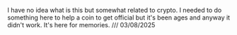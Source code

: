 I have no idea what is this but somewhat related to crypto. I needed to do something here to help a coin to get official but it's been ages and anyway it didn't work. It's here for memories. /// 03/08/2025

